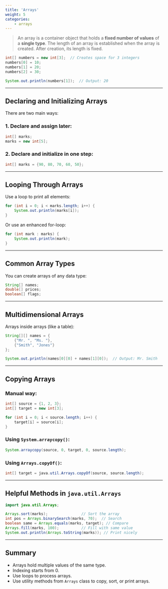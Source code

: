 ```yaml
---
title: 'Arrays'
weight: 5
categories:
    - arrays
---
```


> An array is a container object that holds a **fixed number of values** of a **single type**. The length of an array is established when the array is created. After creation, its length is fixed.

```java
int[] numbers = new int[3];  // Creates space for 3 integers
numbers[0] = 10;
numbers[1] = 20;
numbers[2] = 30;

System.out.println(numbers[1]);  // Output: 20
```

---

## Declaring and Initializing Arrays

There are two main ways:

### 1. Declare and assign later:

```java
int[] marks;
marks = new int[5];
```

### 2. Declare and initialize in one step:

```java
int[] marks = {90, 80, 70, 60, 50};
```

---

## Looping Through Arrays

Use a loop to print all elements:

```java
for (int i = 0; i < marks.length; i++) {
    System.out.println(marks[i]);
}
```

Or use an enhanced for-loop:

```java
for (int mark : marks) {
    System.out.println(mark);
}
```

---

## Common Array Types

You can create arrays of any data type:

```java
String[] names;
double[] prices;
boolean[] flags;
```

---

## Multidimensional Arrays

Arrays inside arrays (like a table):

```java
String[][] names = {
    {"Mr. ", "Ms. "},
    {"Smith", "Jones"}
};

System.out.println(names[0][0] + names[1][0]);  // Output: Mr. Smith
```

---

## Copying Arrays

### Manual way:

```java
int[] source = {1, 2, 3};
int[] target = new int[3];

for (int i = 0; i < source.length; i++) {
    target[i] = source[i];
}
```

### Using `System.arraycopy()`:

```java
System.arraycopy(source, 0, target, 0, source.length);
```

### Using `Arrays.copyOf()`:

```java
int[] target = java.util.Arrays.copyOf(source, source.length);
```

---

## Helpful Methods in `java.util.Arrays`

```java
import java.util.Arrays;

Arrays.sort(marks);               // Sort the array
int pos = Arrays.binarySearch(marks, 70);  // Search
boolean same = Arrays.equals(marks, target); // Compare
Arrays.fill(marks, 100);          // Fill with same value
System.out.println(Arrays.toString(marks)); // Print nicely
```

---

## Summary

* Arrays hold multiple values of the same type.
* Indexing starts from 0.
* Use loops to process arrays.
* Use utility methods from `Arrays` class to copy, sort, or print arrays.


